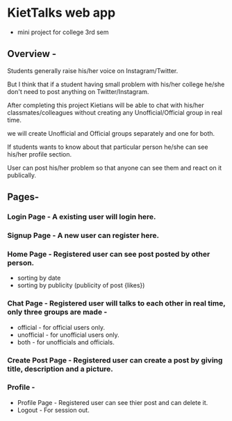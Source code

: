 # KietTalks web app
* mini project for college 3rd sem


## Overview -
Students generally raise his/her voice on Instagram/Twitter.

But I think that if a student having small problem with his/her
college he/she don't need to post anything on Twitter/Instagram.

After completing this project Kietians will be able to chat with
his/her classmates/colleagues without creating any
Unofficial/Official group in real time.

we will create Unofficial and Official groups separately and one
for both.

If students wants to know about that particular person he/she
can see his/her profile section.

User can post his/her problem so that anyone can see them and
react on it publically.

## Pages- 
### Login Page - A existing user will login here.
### Signup Page - A new user can register here.
### Home Page - Registered user can see post posted by other person.
* sorting by date
* sorting by publicity (publicity of post {likes})
### Chat Page - Registered user will talks to each other in real time, only three groups are made -
* official - for official users only. 
* unofficial - for unofficial users only.
* both - for unofficials and officials.
### Create Post Page - Registered user can create a post by giving title, description and a picture.
### Profile - 
* Profile Page - Registered user can see thier post and can delete it.
* Logout - For session out.

